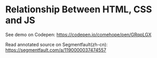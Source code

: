 # Relationship Between HTML, CSS and JS

See demo on Codepen: https://codepen.io/comehope/pen/GRqpLGX

Read annotated source on Segmentfault(zh-cn): https://segmentfault.com/a/1190000037474557
